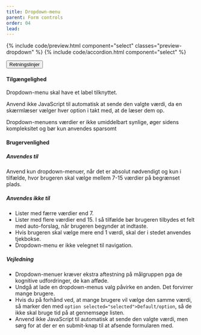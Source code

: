 ```yaml
---
title: Dropdown-menu
parent: Form controls
order: 04
lead:
---
```



{% include code/preview.html component="select" classes="preview-dropdown" %}
{% include code/accordion.html component="select" %}
<div class="accordion-bordered accordion-docs">
  <button class="button-unstyled accordion-button"
      aria-expanded="true" aria-controls="dropdown-docs">
    Retningslinjer
  </button>
  <div id="dropdown-docs" aria-hidden="false" class="accordion-content">
    <article>
      <section>
          <h4>Tilgængelighed</h4>
          <p>Dropdown-menu skal have et label tilknyttet.</p>
          <p>Anvend ikke JavaScript til automatisk at sende den valgte værdi, da en skærmlæser vælger hver option i takt med, at de læser dem op.</p>
          <p>Dropdown-menuens værdier er ikke umiddelbart synlige, øger sidens kompleksitet og bør kun anvendes sparsomt</p>
      </section>
      <section>
          <h4>Brugervenlighed</h4>
          <h5>Anvendes til</h5>
          <p>Anvend kun dropdown-menuer, når det er absolut nødvendigt og kun i tilfælde, hvor brugeren skal vælge mellem 7-15 værdier på begrænset plads.</p>
          <h5>Anvendes ikke til</h5>
          <ul>
              <li>Lister med færre værdier end 7.</li>
              <li>Lister med flere værdier end 15. I så tilfælde bør brugeren tilbydes et felt med auto-forslag, når brugeren begynder at indtaste.</li>
              <li>Hvis brugeren skal vælge mere end 1 værdi, skal der i stedet anvendes tjekbokse.</li>
              <li>Dropdown-menu er ikke velegnet til navigation.</li>
          </ul>
          <h5>Vejledning</h5>
          <ul>
              <li>Dropdown-menuer kræver ekstra aftestning på målgruppen pga de kognitive udfordringer, de kan afføde.</li>
              <li>Undgå at lade en dropdown-menus valg påvirke en anden. Det forvirrer mange brugere.</li>
              <li>Hvis du på forhånd ved, at mange brugere vil vælge den samme værdi, så marker den med <code>option selected="selected">Default/option</code>, så de ikke skal bruge tid på at gennemsøge listen.</li>
              <li>Anvend ikke JavaScript til automatisk at sende den valgte værdi, men sørg for at der er en submit-knap til at afsende formularen med.</li>
          </ul>
      </section>
    </article>
  </div>
</div>
